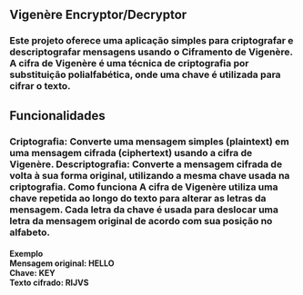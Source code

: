 <h2>Vigenère Encryptor/Decryptor </h2>
<h3>Este projeto oferece uma aplicação simples para criptografar e descriptografar mensagens usando o Ciframento de Vigenère. A cifra de Vigenère é uma técnica de criptografia por substituição polialfabética, onde uma chave é utilizada para cifrar o texto.</h3>

<h2>Funcionalidades</h2>
<h3>Criptografia: Converte uma mensagem simples (plaintext) em uma mensagem cifrada (ciphertext) usando a cifra de Vigenère.
Descriptografia: Converte a mensagem cifrada de volta à sua forma original, utilizando a mesma chave usada na criptografia.
Como funciona
A cifra de Vigenère utiliza uma chave repetida ao longo do texto para alterar as letras da mensagem. Cada letra da chave é usada para deslocar uma letra da mensagem original de acordo com sua posição no alfabeto.</h3>

<h4>Exemplo
</br>
Mensagem original: HELLO
</br>
Chave: KEY
</br>
Texto cifrado: RIJVS </h4>
